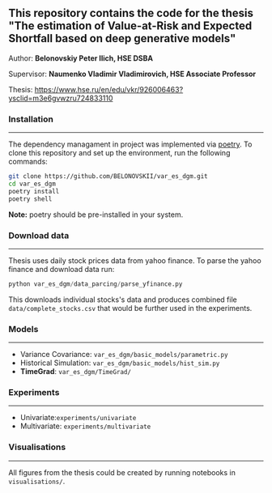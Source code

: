 ## This repository contains the code for the thesis "The estimation of Value-at-Risk and Expected Shortfall based on deep generative models"
Author:  **Belonovskiy Peter Ilich, HSE DSBA** 

Supervisor: **Naumenko Vladimir Vladimirovich, HSE Associate Professor**

Thesis: https://www.hse.ru/en/edu/vkr/926006463?ysclid=m3e6gvwzru724833110

### Installation
___
The dependency managament in project was implemented via [poetry](https://python-poetry.org).
To clone this repository and set up the environment, run the following commands:
```bash
git clone https://github.com/BELONOVSKII/var_es_dgm.git
cd var_es_dgm
poetry install
poetry shell
```
**Note:** poetry should be pre-installed in your system.

### Download data
___
Thesis uses daily stock prices data from yahoo finance. To parse the yahoo finance and download data run:
```python
python var_es_dgm/data_parcing/parse_yfinance.py 
```
This downloads individual stocks's data and produces combined file `data/complete_stocks.csv` that would be further used in the experiments.

### Models
___
* Variance Covariance: `var_es_dgm/basic_models/parametric.py`
* Historical Simulation: `var_es_dgm/basic_models/hist_sim.py`
* **TimeGrad**: `var_es_dgm/TimeGrad/`


### Experiments
___
* Univariate:`experiments/univariate`
* Multivariate: `experiments/multivariate`

### Visualisations
___
All figures from the thesis could be created by running notebooks in `visualisations/`.
